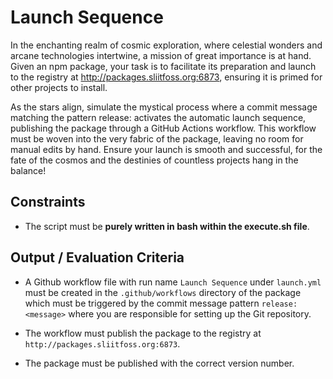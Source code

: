 # Launch Sequence

In the enchanting realm of cosmic exploration, where celestial wonders and arcane technologies intertwine, a mission of great importance is at hand. Given an npm package, your task is to facilitate its preparation and launch to the registry at http://packages.sliitfoss.org:6873, ensuring it is primed for other projects to install.

As the stars align, simulate the mystical process where a commit message matching the pattern release: <message> activates the automatic launch sequence, publishing the package through a GitHub Actions workflow. This workflow must be woven into the very fabric of the package, leaving no room for manual edits by hand. Ensure your launch is smooth and successful, for the fate of the cosmos and the destinies of countless projects hang in the balance!

## Constraints

- The script must be **purely written in bash within the execute.sh file**.

## Output / Evaluation Criteria

- A Github workflow file with run name `Launch Sequence` under `launch.yml` must be created in the `.github/workflows` directory of the package which must be triggered by the commit message pattern `release: <message>` where you are responsible for setting up the Git repository.

- The workflow must publish the package to the registry at `http://packages.sliitfoss.org:6873`.

- The package must be published with the correct version number.
